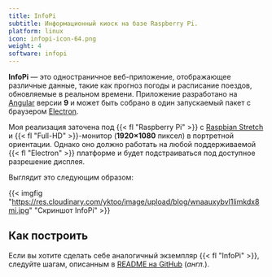 ```yaml
---
title: InfoPi
subtitle: Информационный киоск на базе Raspberry Pi.
platform: linux
icon: infopi-icon-64.png
weight: 4
software: infopi
---
```


**InfoPi** — это одностраничное веб-приложение, отображающее различные данные, такие как прогноз погоды и расписание поездов, обновляемые в реальном времени. Приложение разработано на [Angular](https://angular.io/) версии **9** и может быть собрано в один запускаемый пакет с браузером [Electron](https://www.electronjs.org/).

Моя реализация заточена под {{< fl "Raspberry Pi" >}} с [Raspbian Stretch](https://www.raspberrypi.org/downloads/raspbian/) и {{< fl "Full-HD" >}}-монитор (**1920×1080** пиксел) в портретной ориентации. Однако оно должно работать на любой поддерживаемой {{< fl "Electron" >}} платформе и будет подстраиваться под доступное разрешение дисплея.

Выглядит это следующим образом:

{{< imgfig "https://res.cloudinary.com/yktoo/image/upload/blog/wnaauxybvl1limkdx8mi.jpg" "Скриншот InfoPi" >}}

## Как построить

Если вы хотите сделать себе аналогичный экземпляр {{< fl "InfoPi" >}}, следуйте шагам, описанным в [README на GitHub](https://github.com/yktoo/infopi/blob/master/README.md) (*англ.*).
